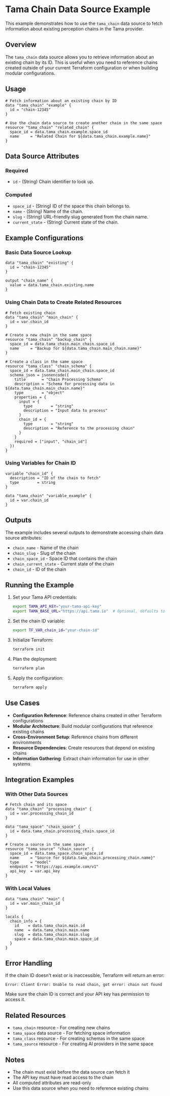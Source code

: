 # Tama Chain Data Source Example

This example demonstrates how to use the `tama_chain` data source to fetch information about existing perception chains in the Tama provider.

## Overview

The `tama_chain` data source allows you to retrieve information about an existing chain by its ID. This is useful when you need to reference chains created outside of your current Terraform configuration or when building modular configurations.

## Usage

```hcl
# Fetch information about an existing chain by ID
data "tama_chain" "example" {
  id = "chain-12345"
}

# Use the chain data source to create another chain in the same space
resource "tama_chain" "related_chain" {
  space_id = data.tama_chain.example.space_id
  name     = "Related Chain for ${data.tama_chain.example.name}"
}
```

## Data Source Attributes

### Required

- `id` - (String) Chain identifier to look up.

### Computed

- `space_id` - (String) ID of the space this chain belongs to.
- `name` - (String) Name of the chain.
- `slug` - (String) URL-friendly slug generated from the chain name.
- `current_state` - (String) Current state of the chain.

## Example Configurations

### Basic Data Source Lookup

```hcl
data "tama_chain" "existing" {
  id = "chain-12345"
}

output "chain_name" {
  value = data.tama_chain.existing.name
}
```

### Using Chain Data to Create Related Resources

```hcl
# Fetch existing chain
data "tama_chain" "main_chain" {
  id = var.chain_id
}

# Create a new chain in the same space
resource "tama_chain" "backup_chain" {
  space_id = data.tama_chain.main_chain.space_id
  name     = "Backup for ${data.tama_chain.main_chain.name}"
}

# Create a class in the same space
resource "tama_class" "chain_schema" {
  space_id = data.tama_chain.main_chain.space_id
  schema_json = jsonencode({
    title       = "Chain Processing Schema"
    description = "Schema for processing data in ${data.tama_chain.main_chain.name}"
    type        = "object"
    properties = {
      input = {
        type        = "string"
        description = "Input data to process"
      }
      chain_id = {
        type        = "string"
        description = "Reference to the processing chain"
      }
    }
    required = ["input", "chain_id"]
  })
}
```

### Using Variables for Chain ID

```hcl
variable "chain_id" {
  description = "ID of the chain to fetch"
  type        = string
}

data "tama_chain" "variable_example" {
  id = var.chain_id
}
```

## Outputs

The example includes several outputs to demonstrate accessing chain data source attributes:

- `chain_name` - Name of the chain
- `chain_slug` - Slug of the chain
- `chain_space_id` - Space ID that contains the chain
- `chain_current_state` - Current state of the chain
- `chain_id` - ID of the chain

## Running the Example

1. Set your Tama API credentials:
   ```bash
   export TAMA_API_KEY="your-tama-api-key"
   export TAMA_BASE_URL="https://api.tama.io"  # Optional, defaults to this URL
   ```

2. Set the chain ID variable:
   ```bash
   export TF_VAR_chain_id="your-chain-id"
   ```

3. Initialize Terraform:
   ```bash
   terraform init
   ```

4. Plan the deployment:
   ```bash
   terraform plan
   ```

5. Apply the configuration:
   ```bash
   terraform apply
   ```

## Use Cases

- **Configuration Reference**: Reference chains created in other Terraform configurations
- **Modular Architecture**: Build modular configurations that reference existing chains
- **Cross-Environment Setup**: Reference chains from different environments
- **Resource Dependencies**: Create resources that depend on existing chains
- **Information Gathering**: Extract chain information for use in other systems

## Integration Examples

### With Other Data Sources

```hcl
# Fetch chain and its space
data "tama_chain" "processing_chain" {
  id = var.processing_chain_id
}

data "tama_space" "chain_space" {
  id = data.tama_chain.processing_chain.space_id
}

# Create a source in the same space
resource "tama_source" "chain_source" {
  space_id = data.tama_space.chain_space.id
  name     = "Source for ${data.tama_chain.processing_chain.name}"
  type     = "model"
  endpoint = "https://api.example.com/v1"
  api_key  = var.api_key
}
```

### With Local Values

```hcl
data "tama_chain" "main" {
  id = var.main_chain_id
}

locals {
  chain_info = {
    id    = data.tama_chain.main.id
    name  = data.tama_chain.main.name
    slug  = data.tama_chain.main.slug
    space = data.tama_chain.main.space_id
  }
}
```

## Error Handling

If the chain ID doesn't exist or is inaccessible, Terraform will return an error:

```
Error: Client Error: Unable to read chain, got error: chain not found
```

Make sure the chain ID is correct and your API key has permission to access it.

## Related Resources

- `tama_chain` resource - For creating new chains
- `tama_space` data source - For fetching space information
- `tama_class` resource - For creating schemas in the same space
- `tama_source` resource - For creating AI providers in the same space

## Notes

- The chain must exist before the data source can fetch it
- The API key must have read access to the chain
- All computed attributes are read-only
- Use this data source when you need to reference existing chains